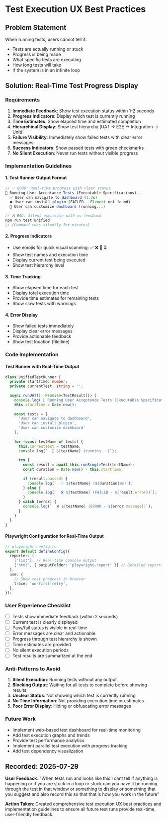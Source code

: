 # Test Execution UX Best Practices

## Problem Statement
When running tests, users cannot tell if:
- Tests are actually running or stuck
- Progress is being made
- What specific tests are executing
- How long tests will take
- If the system is in an infinite loop

## Solution: Real-Time Test Progress Display

### Requirements
1. **Immediate Feedback**: Show test execution status within 1-2 seconds
2. **Progress Indicators**: Display which test is currently running
3. **Time Estimates**: Show elapsed time and estimated completion
4. **Hierarchical Display**: Show test hierarchy (UAT → E2E → Integration → Unit)
5. **Failure Visibility**: Immediately show failed tests with clear error messages
6. **Success Indicators**: Show passed tests with green checkmarks
7. **No Silent Execution**: Never run tests without visible progress

### Implementation Guidelines

#### 1. Test Runner Output Format
```typescript
// ✅ GOOD: Real-time progress with clear status
🎯 Running User Acceptance Tests (Executable Specifications)...
  ✅ User can navigate to dashboard (1.2s)
  ❌ User can install plugin (FAILED - Element not found)
  🔄 User can customize dashboard (running...)

// ❌ BAD: Silent execution with no feedback
npm run test:unified
// [Command runs silently for minutes]
```

#### 2. Progress Indicators
- Use emojis for quick visual scanning: ✅ ❌ 🔄 ⏳
- Show test names and execution time
- Display current test being executed
- Show test hierarchy level

#### 3. Time Tracking
- Show elapsed time for each test
- Display total execution time
- Provide time estimates for remaining tests
- Show slow tests with warnings

#### 4. Error Display
- Show failed tests immediately
- Display clear error messages
- Provide actionable feedback
- Show test location (file:line)

### Code Implementation

#### Test Runner with Real-Time Output
```typescript
class UnifiedTestRunner {
  private startTime: number;
  private currentTest: string = '';
  
  async runUAT(): Promise<TestResult[]> {
    console.log('🎯 Running User Acceptance Tests (Executable Specifications)...');
    this.startTime = Date.now();
    
    const tests = [
      'User can navigate to dashboard',
      'User can install plugin', 
      'User can customize dashboard'
    ];
    
    for (const testName of tests) {
      this.currentTest = testName;
      console.log(`  🔄 ${testName} (running...)`);
      
      try {
        const result = await this.runSingleTest(testName);
        const duration = Date.now() - this.startTime;
        
        if (result.passed) {
          console.log(`  ✅ ${testName} (${duration}ms)`);
        } else {
          console.log(`  ❌ ${testName} (FAILED - ${result.error})`);
        }
      } catch (error) {
        console.log(`  ❌ ${testName} (ERROR - ${error.message})`);
      }
    }
  }
}
```

#### Playwright Configuration for Real-Time Output
```typescript
// playwright.config.ts
export default defineConfig({
  reporter: [
    ['list'], // Real-time console output
    ['html', { outputFolder: 'playwright-report' }] // Detailed reports
  ],
  use: {
    // Show test progress in browser
    trace: 'on-first-retry',
  },
});
```

### User Experience Checklist
- [ ] Tests show immediate feedback (within 2 seconds)
- [ ] Current test is clearly displayed
- [ ] Pass/fail status is visible in real-time
- [ ] Error messages are clear and actionable
- [ ] Progress through test hierarchy is shown
- [ ] Time estimates are provided
- [ ] No silent execution periods
- [ ] Test results are summarized at the end

### Anti-Patterns to Avoid
1. **Silent Execution**: Running tests without any output
2. **Blocking Output**: Waiting for all tests to complete before showing results
3. **Unclear Status**: Not showing which test is currently running
4. **No Time Information**: Not providing execution time or estimates
5. **Poor Error Display**: Hiding or obfuscating error messages

### Future Work
- Implement web-based test dashboard for real-time monitoring
- Add test execution graphs and trends
- Provide test performance analytics
- Implement parallel test execution with progress tracking
- Add test dependency visualization

## Recorded: 2025-07-29
**User Feedback**: "When tests run and looks like this I cant tell if anything is happening or if you are stuck in a loop or stuck can you have it be running through the test in that window or something to display or something that you suggest and also record this so that that is how you work in the future"

**Action Taken**: Created comprehensive test execution UX best practices and implementation guidelines to ensure all future test runs provide real-time, user-friendly feedback. 